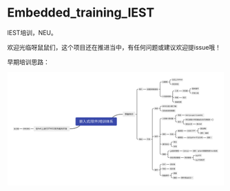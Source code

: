 # Embedded_training_IEST
IEST培训，NEU。

欢迎光临呀鼠鼠们，这个项目还在推进当中，有任何问题或建议欢迎提issue哦！

早期培训思路：

![](嵌入式(软件)培训体系.svg)